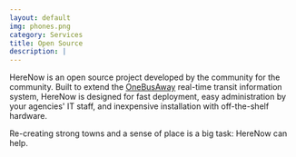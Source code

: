```yaml
---
layout: default
img: phones.png
category: Services
title: Open Source
description: |
---
```

HereNow is an open source project developed by the community for the community. Built to extend the [OneBusAway](http://onebusaway.org/) real-time transit information system, HereNow is designed for fast deployment, easy administration by your agencies' IT staff, and inexpensive installation with off-the-shelf hardware.

Re-creating strong towns and a sense of place is a big task: HereNow can help.
